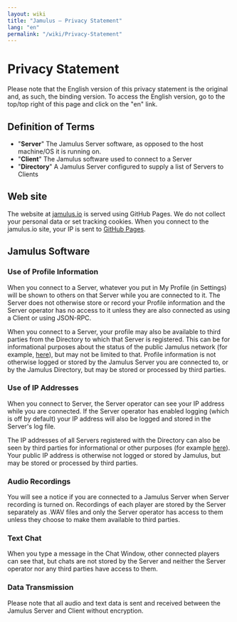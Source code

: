 ```yaml
---
layout: wiki
title: "Jamulus – Privacy Statement"
lang: "en"
permalink: "/wiki/Privacy-Statement"
---
```


# Privacy Statement

Please note that the English version of this privacy statement is the original and, as such, the binding version. To access the English version, go to the top/top right of this page and click on the "en" link.

## Definition of Terms

- "**Server**" The Jamulus Server software, as opposed to the host machine/OS it is running on.
- "**Client**" The Jamulus software used to connect to a Server
- "**Directory**" A Jamulus Server configured to supply a list of Servers to Clients

## Web site

The website at [jamulus.io](https://jamulus.io) is served using GitHub Pages. We do not collect your personal data or set tracking cookies. When you connect to the jamulus.io site, your IP is sent to [GitHub Pages](https://pages.github.com/).

## Jamulus Software

### Use of Profile Information

When you connect to a Server, whatever you put in My Profile (in Settings) will be shown to others on that Server while you are connected to it. The Server does not otherwise store or record your Profile information and the Server operator has no access to it unless they are also connected as using a Client or using JSON-RPC.

When you connect to a Server, your profile may also be available to third parties from the Directory to which that Server is registered. This can be for informational purposes about the status of the public Jamulus network (for example, [here](https://explorer.jamulus.io/)), but may not be limited to that. Profile information is not otherwise logged or stored by the Jamulus Server you are connected to, or by the Jamulus Directory, but may be stored or processed by third parties.

### Use of IP Addresses

When you connect to Server, the Server operator can see your IP address while you are connected.  If the Server operator has enabled logging (which is off by default) your IP address will also be logged and stored in the Server's log file.

The IP addresses of all Servers registered with the Directory can also be seen by third parties for informational or other purposes (for example [here](https://explorer.jamulus.io/)). Your public IP address is otherwise not logged or stored by Jamulus, but may be stored or processed by third parties.

### Audio Recordings

You will see a notice if you are connected to a Jamulus Server when Server recording is turned on. Recordings of each player are stored by the Server separately as .WAV files and only the Server operator has access to them unless they choose to make them available to third parties.

### Text Chat

When you type a message in the Chat Window, other connected players can see that, but chats are not stored by the Server and neither the Server operator nor any third parties have access to them.

### Data Transmission

Please note that all audio and text data is sent and received between the Jamulus Server and Client without encryption.
